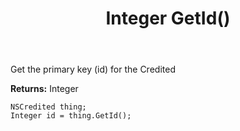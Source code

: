﻿---
uid: crmscript_ref_NSCredited_GetId
title: Integer GetId()
intellisense: NSCredited.GetId
keywords: NSCredited, GetId
so.topic: reference
---

Get the primary key (id) for the Credited

**Returns:** Integer

```crmscript
NSCredited thing;
Integer id = thing.GetId();
```

